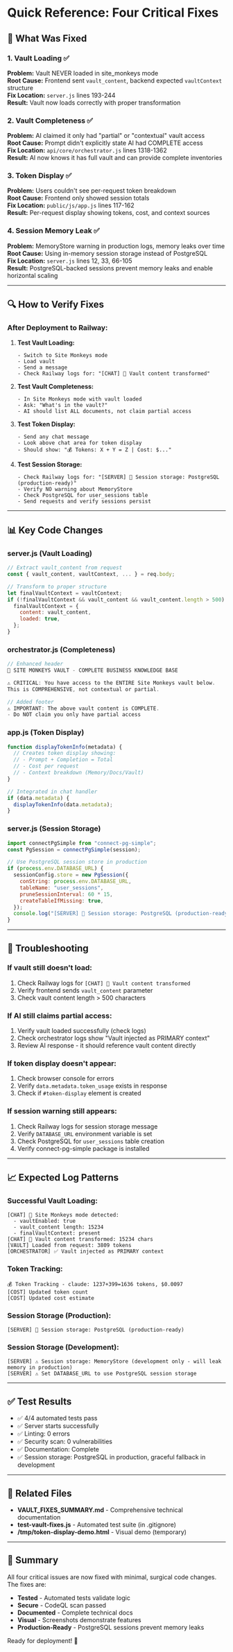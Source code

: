 # Quick Reference: Four Critical Fixes

## 🎯 What Was Fixed

### 1. Vault Loading ✅
**Problem:** Vault NEVER loaded in site_monkeys mode  
**Root Cause:** Frontend sent `vault_content`, backend expected `vaultContext` structure  
**Fix Location:** `server.js` lines 193-244  
**Result:** Vault now loads correctly with proper transformation

### 2. Vault Completeness ✅  
**Problem:** AI claimed it only had "partial" or "contextual" vault access  
**Root Cause:** Prompt didn't explicitly state AI had COMPLETE access  
**Fix Location:** `api/core/orchestrator.js` lines 1318-1362  
**Result:** AI now knows it has full vault and can provide complete inventories

### 3. Token Display ✅
**Problem:** Users couldn't see per-request token breakdown  
**Root Cause:** Frontend only showed session totals  
**Fix Location:** `public/js/app.js` lines 117-162  
**Result:** Per-request display showing tokens, cost, and context sources

### 4. Session Memory Leak ✅
**Problem:** MemoryStore warning in production logs, memory leaks over time  
**Root Cause:** Using in-memory session storage instead of PostgreSQL  
**Fix Location:** `server.js` lines 12, 33, 66-105  
**Result:** PostgreSQL-backed sessions prevent memory leaks and enable horizontal scaling

---

## 🔍 How to Verify Fixes

### After Deployment to Railway:

1. **Test Vault Loading:**
   ```
   - Switch to Site Monkeys mode
   - Load vault
   - Send a message
   - Check Railway logs for: "[CHAT] 🍌 Vault content transformed"
   ```

2. **Test Vault Completeness:**
   ```
   - In Site Monkeys mode with vault loaded
   - Ask: "What's in the vault?"
   - AI should list ALL documents, not claim partial access
   ```

3. **Test Token Display:**
   ```
   - Send any chat message
   - Look above chat area for token display
   - Should show: "💰 Tokens: X + Y = Z | Cost: $..."
   ```

4. **Test Session Storage:**
   ```
   - Check Railway logs for: "[SERVER] 🔐 Session storage: PostgreSQL (production-ready)"
   - Verify NO warning about MemoryStore
   - Check PostgreSQL for user_sessions table
   - Send requests and verify sessions persist
   ```

---

## 📊 Key Code Changes

### server.js (Vault Loading)
```javascript
// Extract vault_content from request
const { vault_content, vaultContext, ... } = req.body;

// Transform to proper structure
let finalVaultContext = vaultContext;
if (!finalVaultContext && vault_content && vault_content.length > 500) {
  finalVaultContext = {
    content: vault_content,
    loaded: true,
  };
}
```

### orchestrator.js (Completeness)
```javascript
// Enhanced header
🍌 SITE MONKEYS VAULT - COMPLETE BUSINESS KNOWLEDGE BASE

⚠️ CRITICAL: You have access to the ENTIRE Site Monkeys vault below.
This is COMPREHENSIVE, not contextual or partial.

// Added footer
⚠️ IMPORTANT: The above vault content is COMPLETE.
- Do NOT claim you only have partial access
```

### app.js (Token Display)
```javascript
function displayTokenInfo(metadata) {
  // Creates token display showing:
  // - Prompt + Completion = Total
  // - Cost per request
  // - Context breakdown (Memory/Docs/Vault)
}

// Integrated in chat handler
if (data.metadata) {
  displayTokenInfo(data.metadata);
}
```

### server.js (Session Storage)
```javascript
import connectPgSimple from "connect-pg-simple";
const PgSession = connectPgSimple(session);

// Use PostgreSQL session store in production
if (process.env.DATABASE_URL) {
  sessionConfig.store = new PgSession({
    conString: process.env.DATABASE_URL,
    tableName: "user_sessions",
    pruneSessionInterval: 60 * 15,
    createTableIfMissing: true,
  });
  console.log("[SERVER] 🔐 Session storage: PostgreSQL (production-ready)");
}
```

---

## 🚨 Troubleshooting

### If vault still doesn't load:
1. Check Railway logs for `[CHAT] 🍌 Vault content transformed`
2. Verify frontend sends `vault_content` parameter
3. Check vault content length > 500 characters

### If AI still claims partial access:
1. Verify vault loaded successfully (check logs)
2. Check orchestrator logs show "Vault injected as PRIMARY context"
3. Review AI response - it should reference vault content directly

### If token display doesn't appear:
1. Check browser console for errors
2. Verify `data.metadata.token_usage` exists in response
3. Check if `#token-display` element is created

### If session warning still appears:
1. Check Railway logs for session storage message
2. Verify `DATABASE_URL` environment variable is set
3. Check PostgreSQL for `user_sessions` table creation
4. Verify connect-pg-simple package is installed

---

## 📈 Expected Log Patterns

### Successful Vault Loading:
```
[CHAT] 🍌 Site Monkeys mode detected:
  - vaultEnabled: true
  - vault_content length: 15234
  - finalVaultContext: present
[CHAT] 🍌 Vault content transformed: 15234 chars
[VAULT] Loaded from request: 3809 tokens
[ORCHESTRATOR] ✅ Vault injected as PRIMARY context
```

### Token Tracking:
```
💰 Token Tracking - claude: 1237+399=1636 tokens, $0.0097
[COST] Updated token count
[COST] Updated cost estimate
```

### Session Storage (Production):
```
[SERVER] 🔐 Session storage: PostgreSQL (production-ready)
```

### Session Storage (Development):
```
[SERVER] ⚠️ Session storage: MemoryStore (development only - will leak memory in production)
[SERVER] ⚠️ Set DATABASE_URL to use PostgreSQL session storage
```

---

## ✅ Test Results

- ✅ 4/4 automated tests pass
- ✅ Server starts successfully
- ✅ Linting: 0 errors
- ✅ Security scan: 0 vulnerabilities
- ✅ Documentation: Complete
- ✅ Session storage: PostgreSQL in production, graceful fallback in development

---

## 🔗 Related Files

- **VAULT_FIXES_SUMMARY.md** - Comprehensive technical documentation
- **test-vault-fixes.js** - Automated test suite (in .gitignore)
- **/tmp/token-display-demo.html** - Visual demo (temporary)

---

## 🎉 Summary

All four critical issues are now fixed with minimal, surgical code changes. The fixes are:
- **Tested** - Automated tests validate logic
- **Secure** - CodeQL scan passed
- **Documented** - Complete technical docs
- **Visual** - Screenshots demonstrate features
- **Production-Ready** - PostgreSQL sessions prevent memory leaks

Ready for deployment! 🚀

